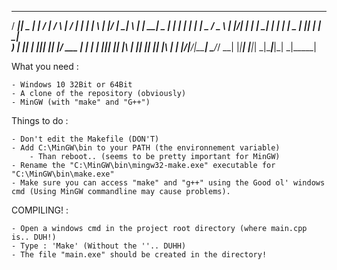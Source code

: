 
 ____  ____  _           ____    _    __  __ _____      _____ _   _  ____ ___ _   _ _____ 
/ ___||  _ \| |         / ___|  / \  |  \/  | ____|    | ____| \ | |/ ___|_ _| \ | | ____|
\___ \| | | | |   _____| |  _  / _ \ | |\/| |  _| _____|  _| |  \| | |  _ | ||  \| |  _|  
 ___) | |_| | |__|_____| |_| |/ ___ \| |  | | |__|_____| |___| |\  | |_| || || |\  | |___ 
|____/|____/|_____|     \____/_/   \_\_|  |_|_____|    |_____|_| \_|\____|___|_| \_|_____|


What you need : 

	- Windows 10 32Bit or 64Bit
	- A clone of the repository (obviously)
	- MinGW (with "make" and "G++")

Things to do :

	- Don't edit the Makefile (DON'T)
	- Add C:\MinGW\bin to your PATH (the environnement variable)
		- Than reboot.. (seems to be pretty important for MinGW)
	- Rename the "C:\MinGW\bin\mingw32-make.exe" executable for "C:\MinGW\bin\make.exe"
	- Make sure you can access "make" and "g++" using the Good ol' windows cmd (Using MinGW commandline may cause problems).

COMPILING! :

	- Open a windows cmd in the project root directory (where main.cpp is.. DUH!)
	- Type : 'Make' (Without the ''.. DUHH)
	- The file "main.exe" should be created in the directory!